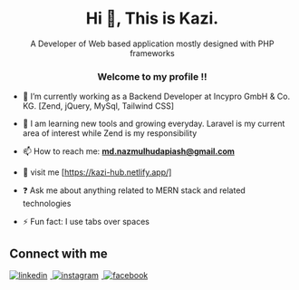 <h1 align="center">Hi 👋, This is Kazi.</h1>
<div align="center">A Developer of Web based application mostly designed with PHP frameworks</div>  
  <h3 align="center">Welcome to my profile !!</h3>

- 🔭 I’m currently working as a Backend Developer at Incypro GmbH & Co. KG. [Zend, jQuery, MySql, Tailwind CSS]

- 🌱 I am learning new tools and growing everyday. Laravel is my current area of interest while Zend is my responsibility 

- 📫 How to reach me: **md.nazmulhudapiash@gmail.com**

- 📄 visit me  [https://kazi-hub.netlify.app/]

- ❓ Ask me about anything related to MERN stack and related technologies
- ⚡ Fun fact: I use tabs over spaces

## Connect with me

<div >
<a href="https://www.linkedin.com/in/kazi-nazmul-huda-41b1a5127" target="_blank">
<img src=https://img.shields.io/badge/linkedin-%231E77B5.svg?&style=for-the-badge&logo=linkedin&logoColor=white alt=linkedin style="margin-bottom: 5px;margin-right:5px;" />
</a>
<a href="https://instagram.com/knh.piash" target="_blank">
<img src=https://img.shields.io/badge/instagram-%23000000.svg?&style=for-the-badge&logo=instagram&logoColor=white alt=instagram style="margin-bottom: 5px;margin-right:5px;" />
</a>
<a href="https://www.facebook.com" target="_blank">
<img src=https://img.shields.io/badge/facebook-%232E87FB.svg?&style=for-the-badge&logo=facebook&logoColor=white alt=facebook style="margin-bottom: 5px;margin-right:5px;" />
</a>  
</div>

<!-- <br/>

<h2>✔️ My area of expertise </h2>

<p>
  <img src="https://github-readme-stats.vercel.app/api/top-langs?username=rizwann&layout=compact&theme=default" alt="Stefan's Github Streak" width="420"/> 
</p>

<table><tr><td valign="top" width="33%">

### Languages & Tools

<div >  
<img style="margin: 10px" src="https://cdn.jsdelivr.net/gh/devicons/devicon@v2.15.1/devicon.min.css" alt="PHP" 
height="50" />
<img style="margin: 10px" src="https://cdn.jsdelivr.net/gh/devicons/devicon@v2.15.1/devicon.min.css" alt="Zend" 
height="50" />
<img style="margin: 10px" src="https://cdn.jsdelivr.net/gh/devicons/devicon@v2.15.1/devicon.min.css" alt="Zend" 
height="50" />
<img style="margin: 10px" src="https://cdn.jsdelivr.net/gh/devicons/devicon@v2.15.1/devicon.min.css" alt="Codeigniter" height="50" />
<img style="margin: 10px" src="https://profilinator.rishav.dev/skills-assets/mysql-original-wordmark.svg" alt="MySQL" height="50" />
<img style="margin: 10px" src="https://cdn.jsdelivr.net/gh/devicons/devicon@v2.15.1/devicon.min.css" alt="Apache" height="50" />
<img style="margin: 10px" src="https://profilinator.rishav.dev/skills-assets/bootstrap-plain.svg" alt="Bootstrap" height="50" />
<img style="margin: 10px" src="https://cdn.jsdelivr.net/gh/devicons/devicon@v2.15.1/devicon.min.css" alt="Bulma"
#height="50" />  
<img style="margin: 10px" src="https://profilinator.rishav.dev/skills-assets/css3-original-wordmark.svg" alt="CSS3" height="50" />  
<img style="margin: 10px" src="https://profilinator.rishav.dev/skills-assets/html5-original-wordmark.svg" alt="HTML5" height="50" />  
<img style="margin: 10px" src="https://profilinator.rishav.dev/skills-assets/javascript-original.svg" alt="JavaScript" height="50" />  
<img style="margin: 10px" src="https://profilinator.rishav.dev/skills-assets/react-original-wordmark.svg" alt="React" height="50" />

</div>

<br/>

<img src="https://github-readme-stats.vercel.app/api?username=rizwann&show_icons=true&count_private=true&hide_border=true"  width="45%" height="50%" />
<img  src="https://github-readme-streak-stats.herokuapp.com/?user=rizwann&theme=default" alt="rizwann" width="45%" height="50%" /> -->
<!-- <img src="https://github-readme-stats.vercel.app/api/top-langs?username=rizwann&show_icons=true&locale=en&layout=compact" alt="rizwann" width="28%" height="47%" />
 -->
<!-- 
</div> -->
